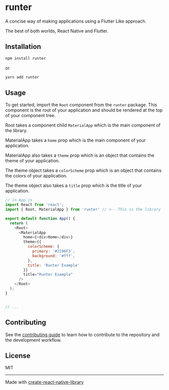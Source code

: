 # runter

A concise way of making applications using a Flutter Like approach.

The best of both worlds, React Native and Flutter.

## Installation

```sh
npm install runter
```

 or

```sh
yarn add runter
```

## Usage

To get started, import the `Root` component from the `runter` package. This component is the root of your application and should be rendered at the top of your component tree.

Root takes a component child `MaterialApp` which is the main component of the library.

MaterialApp takes a `home` prop which is the main component of your application.

MaterialApp also takes a `theme` prop which is an object that contains the theme of your application.

The theme object takes a `colorScheme` prop which is an object that contains the colors of your application.

The theme object also takes a `title` prop which is the title of your application.
```js
// in App.js
import React from 'react';
import { Root, MaterialApp } from 'runter' // <-- This is the library

export default function App() {
  return (
    <Root>
      <MaterialApp
        home={<div>Home</div>}
        theme={{
          colorScheme: {
            primary: '#2196F3',
            background: '#fff',
          },
          title: 'Runter Example'
        }}
        title="Runter Example"
      />
    </Root>
  );
}


// ...

```

## Contributing

See the [contributing guide](CONTRIBUTING.md) to learn how to contribute to the repository and the development workflow.

## License

MIT

---

Made with [create-react-native-library](https://github.com/callstack/react-native-builder-bob)
